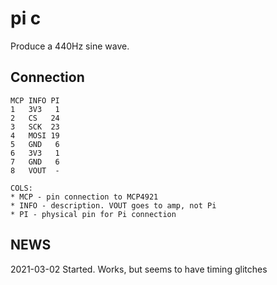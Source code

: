 # pi c

Produce a 440Hz sine wave.

## Connection

```
MCP INFO PI
1   3V3   1
2   CS   24
3   SCK  23
4   MOSI 19
5   GND   6
6   3V3   1
7   GND   6
8   VOUT  -

COLS:
* MCP - pin connection to MCP4921
* INFO - description. VOUT goes to amp, not Pi
* PI - physical pin for Pi connection
```

## NEWS

2021-03-02 Started. Works, but seems to have timing glitches
